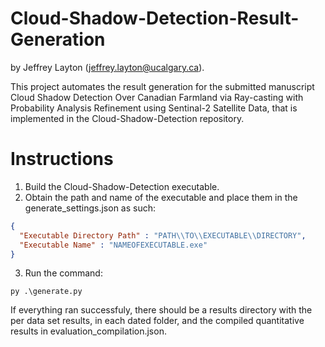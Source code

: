 # Cloud-Shadow-Detection-Result-Generation
by
Jeffrey Layton (jeffrey.layton@ucalgary.ca).

This project automates the result generation for the submitted manuscript Cloud Shadow Detection Over Canadian Farmland via Ray-casting with Probability Analysis Refinement using Sentinal-2 Satellite Data, 
that is implemented in the Cloud-Shadow-Detection repository. 

# Instructions

1) Build the Cloud-Shadow-Detection executable.
2) Obtain the path and name of the executable and place them in the generate_settings.json as such:

```json
{
  "Executable Directory Path" : "PATH\\TO\\EXECUTABLE\\DIRECTORY",
  "Executable Name" : "NAMEOFEXECUTABLE.exe"
}
```
3) Run the command:

```
py .\generate.py
```
If everything ran successfuly, there should be a results directory with the per data set results, in each dated folder, and the compiled quantitative results in evaluation_compilation.json.
